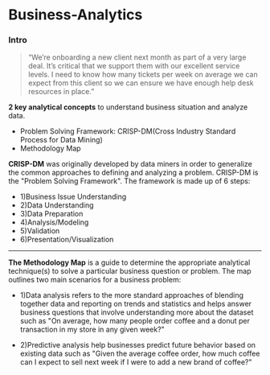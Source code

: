 # Business-Analytics

### Intro
>“We’re onboarding a new client next month as part of a very large deal. It’s critical that we support them with our excellent service levels. I need to know how many tickets per week on average we can expect from this client so we can ensure we have enough help desk resources in place.”

**2 key analytical concepts** to understand business situation and analyze data.
  - Problem Solving Framework: CRISP-DM(Cross Industry Standard Process for Data Mining) 
  - Methodology Map

**CRISP-DM** was originally developed by data miners in order to generalize the common approaches to defining and analyzing a problem. CRISP-DM is the "Problem Solving Framework". The framework is made up of 6 steps:
  - 1)Business Issue Understanding
  - 2)Data Understanding
  - 3)Data Preparation
  - 4)Analysis/Modeling
  - 5)Validation
  - 6)Presentation/Visualization
  















-----------------------------------------------------------------------------------------------

**The Methodology Map** is a guide to determine the appropriate analytical technique(s) to solve a particular business question or problem. The map outlines two main scenarios for a business problem:

  - 1)Data analysis
refers to the more standard approaches of blending together data and reporting on trends and statistics and helps answer business questions that involve understanding more about the dataset such as "On average, how many people order coffee and a donut per transaction in my store in any given week?"

  - 2)Predictive analysis
help businesses predict future behavior based on existing data such as "Given the average coffee order, how much coffee can I expect to sell next week if I were to add a new brand of coffee?"











